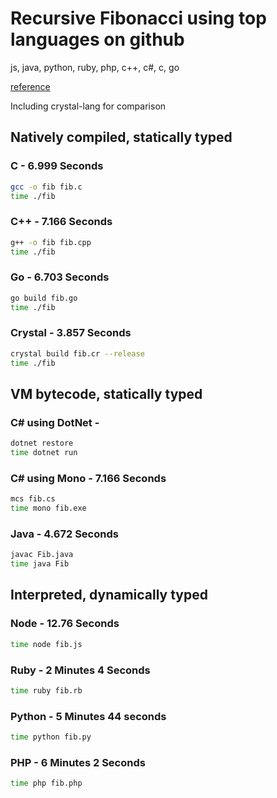 # Recursive Fibonacci using top languages on github
js, java, python, ruby, php, c++, c#, c, go

[reference](http://www.techworm.net/2016/09/top-10-popular-programming-languages-github.html)

Including crystal-lang for comparison

## Natively compiled, statically typed

### C - 6.999 Seconds
```bash
gcc -o fib fib.c
time ./fib
```

### C++ - 7.166 Seconds
```bash
g++ -o fib fib.cpp
time ./fib
```

### Go - 6.703 Seconds
```bash
go build fib.go
time ./fib
```

### Crystal - 3.857 Seconds
```bash
crystal build fib.cr --release
time ./fib
```

## VM bytecode, statically typed

### C# using DotNet - 
```bash
dotnet restore
time dotnet run
```

### C# using Mono - 7.166 Seconds
```bash
mcs fib.cs
time mono fib.exe
```

### Java - 4.672 Seconds
```bash
javac Fib.java
time java Fib
```

## Interpreted, dynamically typed

### Node - 12.76 Seconds
```bash
time node fib.js
```

### Ruby - 2 Minutes 4 Seconds
```bash
time ruby fib.rb
```

### Python - 5 Minutes 44 seconds
```bash
time python fib.py
```

### PHP - 6 Minutes 2 Seconds
```bash
time php fib.php
```

